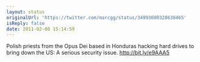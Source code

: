 ```yaml
---
layout: status
originalUrl: 'https://twitter.com/marcgg/status/34993600328638465'
isReply: false
date: 2011-02-08 15:14:59
---
```


Polish priests from the Opus Dei based in Honduras hacking hard drives to bring down the US: A serious security issue. http://bit.ly/e9AAA5
